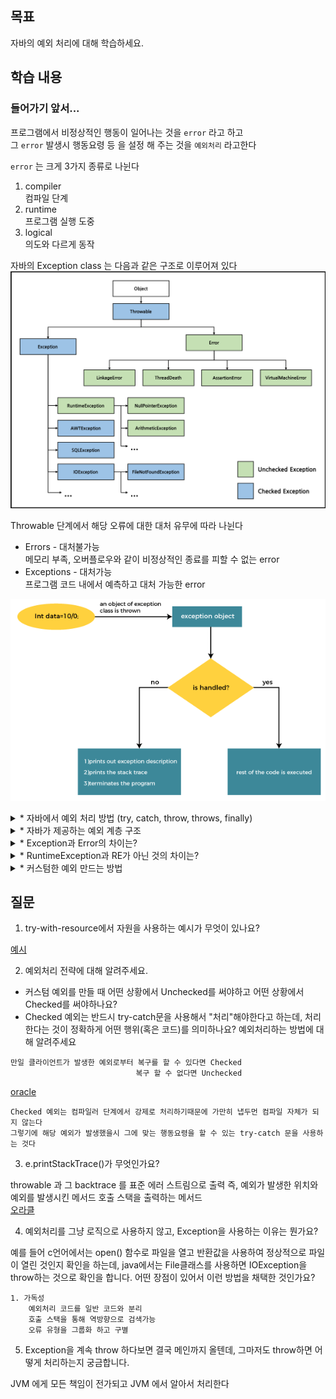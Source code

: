 ## 목표

자바의 예외 처리에 대해 학습하세요.

## 학습 내용

### 들어가기 앞서...

프로그램에서 비정상적인 행동이 일어나는 것을 `error` 라고 하고   
그 `error` 발생시 행동요령 등 을 설정 해 주는 것을 `예외처리` 라고한다   

`error` 는 크게 3가지 종류로 나뉜다   

1. compiler   
	컴파일 단계
2. runtime   
	프로그램 실행 도중
3. logical   
	의도와 다르게 동작   


자바의 Exception class 는 다음과 같은 구조로 이루어져 있다  
![Alt text](image-3.png)  
 

Throwable 단계에서 해당 오류에 대한 대처 유무에 따라 나뉜다

- Errors		- 대처불가능   
	메모리 부족, 오버플로우와 같이 비정상적인 종료를 피할 수 없는 error
- Exceptions	- 대처가능   
	프로그램 코드 내에서 예측하고 대처 가능한 error

![how to work try-catch1](image-2.png)

<details>

<summary> * 자바에서 예외 처리 방법 (try, catch, throw, throws, finally) </summary>

#### try - catch

(예제)
```java
	try {
		// 예외가 발생할 가능성
	} catch (Exception1 e1) { // (처리하고자 하는 에러)
		// Exception1 발생시 행동요령
	} catch (Exception2 e2)
		...
```
동작 원리는 다음과 같다   

![how to work try-catch2](image-1.png)
1. 예외가 발생하는 문장이 try 블럭에 존재한다   
	없으면 탈출
2. 발생한 예외에 해당하는 클래스의 인스턴스가 만들어진다   
3. catch 블럭의 참조변수의 자료형과 만들어진 인스턴스를 instanceof 연산자로 비교하며 찾는다   
4. 찾으면 해당 catch 블록을 실행한다   
5. 못찾으면 JVM 에게 모든걸 맡긴다   

추가적으로 호출 정보와 예외 메세지를 출력 함 으로서 해당 프로그램이 try-catch 를 거쳤는지 확인 할 수 있다   

(예제)
```java
try {
        System.out.print(3);
        System.out.print(0 / 0); // 예외가 발생
        System.out.print(4); // 실행되지 않는다.
    }	
	catch (ArithmeticException e) { // 참조변수에서 해당 에러를 찾음
        e.printStackTrace(); // 호출 스택에 대한 정보를 받아옴
        System.out.println("예외 메세지 :" e.getMessage()); // 에러를 출력
    }
```

(*❗* {} 생략 x, 동일한 참조변수 사용 x, 1.7 부터 | 기호 사용 가능)  

#### throw, throws

- throw   
	고의적으로 예외를 발생시키는 키워드
```java
class Main {
    public static void main(String args[]) {
        try {
            Exception e = new Exception("my exception\n");
            throw e;
        } catch (Exception e) {
            System.out.println("catch" + e.getMessage() + "\n");
            e.printStackTrace();
        }
        System.out.println("program close\n");
    }
}
```
```bash
java.lang.Exception: my exception

at Main.main(Main.java:4)
program close
```

- throws   
	메소드에 예외를 선언하여 책임을 선언한 곳에서 지게 하는 키워드
```java
void method() throws Exception{
	// 메서드 내용
}
```

#### finally

finally 블럭은 예외의 발생여부에 상관없이 실행되야할 코드를 포함시킬 목적으로 사용된다   
try-catch문의 끝에 선택적으로 덧붙여 사용할 수 있다   

구성과 실행 순서로는

- 구성
	try-catch-finally

- 실행   
	예외 발생시 try-catch-finally   
	예외 미발생시 try-finally   

```java
try {
	// 예외가 발생할 가능성이 있는 code
} catch (Exception1 e1) {
	// 예외에 따른 행동 요령
} finally {
	// 일단 실행되는 code
}
```

#### [자동 자원 반환(try-with-resources)]

try-catch 문의 변형으로   
주로 입출력에 사용되는 클래스 중에서는 사용 후 꼭 닫아주어야 한다   
하지만 finally 블럭에 close() 를 하려면 그에 따른 예외 처리를 위해   
추가적인 try-catch 문이 들어가 가독성이 떨어지는데, 그 부분을 해결하기 위해 
try 블럭의 () 안에 리소스를 선언시 자동으로 close()를 해주는 식으로 나왔다     

(try-catch)
```java
try{
	fis = new FileInputStream("score.dat");
    dis = new DataInputStream(fis);
		...
} catch (IOException ie) {
	ie.printStackTrace();
} finally {
	try {
		if(dis!=null)
        	dis.close();
    } catch(IOexception ie) {
      	ie. printStachTrace();
    }
}
```

(try-with-resources)
```java
try (FileInputStream fis = new fileInputStream("score.dat");
	 DataInputStream dis = new DatainputStream(fis)) {
     while(true) {
     	score = dis.readInt();
        System.out.println(score);
        sum += score;
     }
} catch (EOFException e) {
	System.out.println("점수의 총합은" + sum +"입니다.");
} catch (IOException ie) {
	ie.printStackTrace();
}
```

#### 사용자 정의 예외

우리는 우리만의 예외 처리가 필요할 때가 있다   
예를 들어 우리가 서비스를 할 때, 사용자의 정보를 받아오는 과정에서   
전화번호를 받는다고 가정했을 때, 입력받은 해당 데이터의 정보가 유효한지 검증하는   
우리만의 예외처리를 해야 하는 것이다   

```java
// Exception 을 상속받는 커스텀 전화번호 예외 클래스 생성
public class InvalidPhoneNumberException extends Exception {
	// Exception 클래스의 생성자를 호출하여 메세지 설정
	public InvalidPhoneNumberException(String message) { 
		super(message);
	}
}
```

</details>
<details>

<summary> * 자바가 제공하는 예외 계층 구조 </summary>

![Alt text](image-4.png)

[공식문서](https://docs.oracle.com/javase/8/docs/api/java/lang/Exception.html)

</details>
<details>

<summary> * Exception과 Error의 차이는? </summary>

- Errors		- 대처불가능   
	메모리 부족, 오버플로우와 같이 비정상적인 종료를 피할 수 없는 error   
- Exceptions	- 대처가능   
	프로그램 코드 내에서 예측하고 대처 가능한 error   

</details>
<details>

<summary> * RuntimeException과 RE가 아닌 것의 차이는? </summary>

RuntimeException 의 경우는 말 그대로 Runtime 도중 일어나는 예외 처리를 의미한다   
그 외의 경우로는   
Checked Exception 이라고 하는 컴파일러 단계에서 확인하는 예외 처리로 코드에서 명시적으로 처리하는데 RuntimeException 와 대조되며   
RuntimeException 를 Unchecked exception 이라고도 한다   

</details>
<details>

<summary> * 커스텀한 예외 만드는 방법 </summary>

```java
// Exception 을 상속받는 커스텀 전화번호 예외 클래스 생성
public class InvalidPhoneNumberException extends Exception {
	// Exception 클래스의 생성자를 호출하여 메세지 설정
	public InvalidPhoneNumberException(String message) { 
		super(message);
	}
}
```

</details>

## 질문

1. try-with-resource에서 자원을 사용하는 예시가 무엇이 있나요?

[예시](#자동-자원-반환try-with-resources)

2. 예외처리 전략에 대해 알려주세요.

- 커스텀 예외를 만들 때 어떤 상황에서 Unchecked를 써야하고 어떤 상황에서 Checked를 써야하나요?
- Checked 예외는 반드시 try-catch문을 사용해서 "처리"해야한다고 하는데, 처리한다는 것이 정확하게 어떤 행위(혹은 코드)를 의미하나요? 예외처리하는 방법에 대해 알려주세요

```
만일 클라이언트가 발생한 예외로부터 복구를 할 수 있다면 Checked
							복구 할 수 없다면 Unchecked

```
[oracle](https://docs.oracle.com/javase/tutorial/essential/exceptions/runtime.html)
```
Checked 예외는 컴파일러 단계에서 강제로 처리하기때문에 가만히 냅두먼 컴파일 자체가 되지 않는다   
그렇기에 해당 예외가 발생했을시 그에 맞는 행동요령을 할 수 있는 try-catch 문을 사용하는 것다
```

3. e.printStackTrace()가 무엇인가요?

throwable 과 그 backtrace 를 표준 에러 스트림으로 출력
즉, 예외가 발생한 위치와 예외를 발생시킨 메서드 호출 스택을 출력하는 메서드    
[오라클](https://docs.oracle.com/javase/8/docs/api/java/lang/Throwable.html#printStackTrace--)

4. 예외처리를 그냥 로직으로 사용하지 않고, Exception을 사용하는 이유는 뭔가요?

예를 들어 c언어에서는 open() 함수로 파일을 열고 반환값을 사용하여 정상적으로 파일이 열린 것인지 확인을 하는데,
java에서는 File클래스를 사용하면 IOException을 throw하는 것으로 확인을 합니다.
어떤 장점이 있어서 이런 방법을 채택한 것인가요?

	1. 가독성   
		예외처리 코드를 일반 코드와 분리
		호출 스택을 통해 역방향으로 검색가능
		오류 유형을 그룹화 하고 구별

5. Exception을 계속 throw 하다보면 결국 메인까지 올텐데, 그마저도 throw하면 어떻게 처리하는지 궁금합니다.

JVM 에게 모든 책임이 전가되고 JVM 에서 알아서 처리한다
